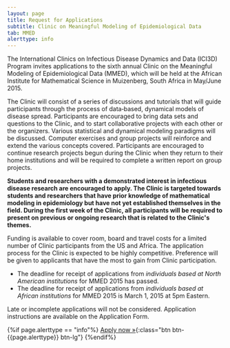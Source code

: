 ```yaml
---
layout: page
title: Request for Applications
subtitle: Clinic on Meaningful Modeling of Epidemiological Data
tab: MMED
alerttype: info
---
```

The International Clinics on Infectious Disease Dynamics and Data (ICI3D) Program invites applications to the sixth annual Clinic on the Meaningful Modeling of Epidemiological Data (MMED), which will be held at the African Institute for Mathematical Science in Muizenberg, South Africa in May/June 2015.

The Clinic will consist of a series of discussions and tutorials that will guide participants through the process of data‐based, dynamical models of disease spread. Participants are encouraged to bring data sets and questions to the Clinic, and to start collaborative projects with each other or the organizers. Various statistical and dynamical modeling paradigms will be discussed. Computer exercises and group projects will reinforce and extend the various concepts covered. Participants are encouraged to continue research projects begun during the Clinic when they return to their home institutions and will be required to complete a written report on group projects.

**Students and researchers with a demonstrated interest in infectious disease research are encouraged to apply. The Clinic is targeted towards students and researchers that have prior knowledge of mathematical modeling in epidemiology but have not yet established themselves in the field. During the first week of the Clinic, all participants will be required to present on previous or ongoing research that is related to the Clinic's themes.**

Funding is available to cover room, board and travel costs for a limited number of Clinic participants from the US and Africa. The application process for the Clinic is expected to be highly competitive. Preference will be given to applicants that have the most to gain from Clinic participation.

- The deadline for receipt of applications from _individuals based at North American institutions_ for MMED 2015 has passed.
- The deadline for receipt of applications from _individuals based at African institutions_ for MMED 2015 is March 1, 2015 at 5pm Eastern.

Late or incomplete applications will not be considered. Application instructions are available on the Application Form.

{%if page.alerttype == "info"%}
[Apply now »](http://epi.ufl.edu/ici3d/mmed-application-form/ "Application Form"){:class="btn btn-{{page.alerttype}} btn-lg"}
{%endif%}
